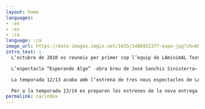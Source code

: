 ```yaml
---
layout: home
languages:
- :en
- :es
- :ca
language: :ca
image_url: https://dato-images.imgix.net/1035/1486922377-espe-jpg?ch=DPR%2CWidth&auto=format&w=400
intro_text: |-
  L’octubre de 2010 es reuneix per primer cop l’equip de LAminimAL Teatre, de la mà de Daniela De Vecchi, en qualitat de grup d’investigació amb residència a la Sala Beckett. Des de llavors i fins el juny de 2011 LAminimAL realitza laboratoris mensuals a l’Obrador Internacional de Dramatúrgia que culminen amb sessions obertes – una després de cada etapa de treball-, mitjançant les que es pogué contrastar amb el públic assistent el procés de desenvolupament de la poètica del grup.

  L’espectacle “Esperando Algo” -obra breu de José Sanchis Sinisterra– s’ha presentat en diferents festivals i mostres de Barcelona com Caldera Obert11, el XII Seminario Académico de Investigación Internacional, el Festival Temporada Off de Girona i el 2012 al Festival Nunoff de Barcelona. L’octubre del mateix any es presenta a l’Obrador de la Sala Beckett l’assaig obert de “La grandesa d’ésser un entre tants” de David Eudave, primer espectacle de la companyia.

  La temporada 12/13 acaba amb l’estrena de tres nous espectacles de LAminimAL a Barcelona: el març “Fer sonar una flor…malgrat tot: el suïcidi de l’elefant hipotecat” amb textos breus de José Sanchis Sinisterra, espectacle que inaugura el nou espai Àtic22 del Teatre Tantarantana amb un gran èxit de públic i crítica; el maig, a la Sala Beckett, estrena “Dimecres” d’Aina Tur, que també rep una bona acollida del públic; i, finalment, com a tancament de temporada, el juny, un altre èxit de taquillatge amb l’estrena de “La Grandesa d’ésser un entre tants” a la Sala Atrium dins del cicle Atrium LAB.

  Per a la temporada 13/14 es preparen les estrenes de la nova entrega de “La supervivència de les Lluernes” coproduït per el Festival Grec, la Fira Tàrrega i el Festival Temporada Alta.
permalink: ca/index
---
```


